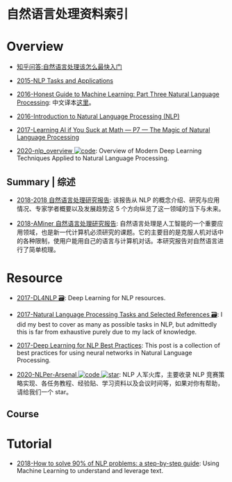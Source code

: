 # 自然语言处理资料索引

# Overview

- [知乎问答:自然语言处理该怎么最快入门](https://www.zhihu.com/question/19895141/answer/20084186)

- [2015-NLP Tasks and Applications](http://www.cs.jhu.edu/~jason/465/PDFSlides/lect36-tasks.pdf)

- [2016-Honest Guide to Machine Learning: Part Three Natural Language Processing](https://medium.com/axiomzenteam/honest-guide-to-machine-learning-part-three-54a1c71a9d64#.6m3avvq29): 中文译本[这里](http://www.jiqizhixin.com/article/2314)。

- [2016-Introduction to Natural Language Processing (NLP)](http://blog.algorithmia.com/introduction-natural-language-processing-nlp/)

- [2017-Learning AI if You Suck at Math — P7 — The Magic of Natural Language Processing](https://parg.co/bR4)

- [2020-nlp_overview ![code](https://ng-tech.icu/assets/code.svg)](https://github.com/omarsar/nlp_overview): Overview of Modern Deep Learning Techniques Applied to Natural Language Processing.

## Summary | 综述

- [2018-2018 自然语言处理研究报告](https://mp.weixin.qq.com/s/Hz2_xAyToCEXf2scl7me8Q): 该报告从 NLP 的概念介绍、研究与应用情况、专家学者概要以及发展趋势这 5 个方向纵览了这一领域的当下与未来。

- [2018-AMiner 自然语言处理研究报告](https://static.aminer.cn/misc/article/nlp.pdf): 自然语言处理是人工智能的一个重要应用领域，也是新一代计算机必须研究的课题。它的主要目的是克服人机对话中的各种限制，使用户能用自己的语言与计算机对话。本研究报告对自然语言进行了简单梳理。

# Resource

- [2017-DL4NLP 🗃️](https://github.com/andrewt3000/DL4NLP): Deep Learning for NLP resources.

- [2017-Natural Language Processing Tasks and Selected References 🗃️](https://github.com/Kyubyong/nlp_tasks): I did my best to cover as many as possible tasks in NLP, but admittedly this is far from exhaustive purely due to my lack of knowledge.

- [2017-Deep Learning for NLP Best Practices](http://ruder.io/deep-learning-nlp-best-practices/index.html#optimization): This post is a collection of best practices for using neural networks in Natural Language Processing.

- [2020-NLPer-Arsenal ![code](https://ng-tech.icu/assets/code.svg) ![star](https://img.shields.io/github/stars/TingFree/NLPer-Arsenal)](https://github.com/TingFree/NLPer-Arsenal): NLP 人军火库，主要收录 NLP 竞赛策略实现、各任务教程、经验贴、学习资料以及会议时间等，如果对你有帮助，请给我们一个 star。

## Course

# Tutorial

- [2018-How to solve 90% of NLP problems: a step-by-step guide](https://parg.co/UiG): Using Machine Learning to understand and leverage text.
